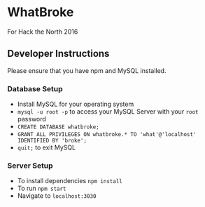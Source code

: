 # WhatBroke

For Hack the North 2016

## Developer Instructions

Please ensure that you have npm and MySQL installed.

### Database Setup
- Install MySQL for your operating system
- `mysql -u root -p` to access your MySQL Server with your `root` password
- `CREATE DATABASE whatbroke;`
- `GRANT ALL PRIVILEGES ON whatbroke.* TO 'what'@'localhost' IDENTIFIED BY 'broke';`
- `quit;` to exit MySQL

### Server Setup

- To install dependencies `npm install`
- To run `npm start`
- Navigate to `localhost:3030`
